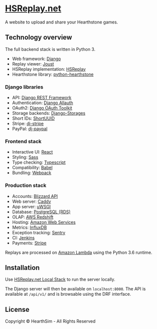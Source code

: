 # [HSReplay.net](https://hsreplay.net)

A website to upload and share your Hearthstone games.


## Technology overview

The full backend stack is written in Python 3.

* Web framework: [Django](https://www.djangoproject.com/)
* Replay viewer: [Joust](https://github.com/HearthSim/joust/)
* HSReplay implementation: [HSReplay](https://github.com/HearthSim/hsreplay)
* Hearthstone library: [python-hearthstone](https://github.com/HearthSim/python-hearthstone)


### Django libraries

* API: [Django REST Framework](http://www.django-rest-framework.org/)
* Authentication: [Django Allauth](https://github.com/pennersr/django-allauth)
* OAuth2: [Django OAuth Toolkit](https://github.com/evonove/django-oauth-toolkit)
* Storage backends: [Django-Storages](https://github.com/jschneier/django-storages)
* Short IDs: [ShortUUID](https://github.com/stochastic-technologies/shortuuid)
* Stripe: [dj-stripe](https://github.com/dj-stripe/dj-stripe)
* PayPal: [dj-paypal](https://github.com/HearthSim/dj-paypal)


### Frontend stack

* Interactive UI: [React](https://reactjs.org/)
* Styling: [Sass](https://sass-lang.com/)
* Type checking: [Typescript](https://www.typescriptlang.org/)
* Compatibility: [Babel](https://babeljs.io/)
* Bundling: [Webpack](https://webpack.js.org/)


### Production stack

* Accounts: [Blizzard API](https://dev.battle.net/)
* Web server: [Caddy](https://caddyserver.com/)
* App server: [uWSGI](https://uwsgi-docs.readthedocs.io/en/latest/)
* Database: [PostgreSQL (RDS)](https://aws.amazon.com/rds/postgresql/)
* OLAP: [AWS Redshift](https://aws.amazon.com/redshift/)
* Hosting: [Amazon Web Services](https://aws.amazon.com/)
* Metrics: [InfluxDB](https://influxdata.com/)
* Exception tracking: [Sentry](https://sentry.io/)
* CI: [Jenkins](https://jenkins.io/)
* Payments: [Stripe](https://stripe.com/)

Replays are processed on [Amazon Lambda](https://aws.amazon.com/lambda/details/)
using the Python 3.6 runtime.


## Installation

Use [HSReplay.net Local Stack](https://github.com/HearthSim/hsreplaynet-localstack)
to run the server locally.

The Django server will then be available on `localhost:8000`.
The API is available at `/api/v1/` and is browsable using the DRF interface.


## License

Copyright © HearthSim - All Rights Reserved
